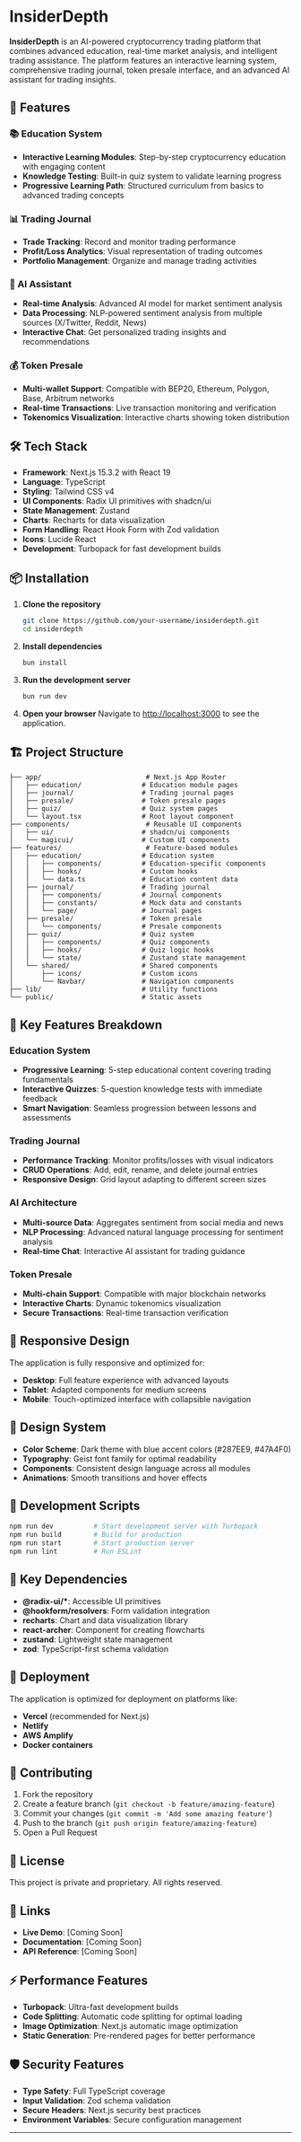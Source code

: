 # InsiderDepth

**InsiderDepth** is an AI-powered cryptocurrency trading platform that combines advanced education, real-time market analysis, and intelligent trading assistance. The platform features an interactive learning system, comprehensive trading journal, token presale interface, and an advanced AI assistant for trading insights.

## 🚀 Features

### 📚 Education System

- **Interactive Learning Modules**: Step-by-step cryptocurrency education with engaging content
- **Knowledge Testing**: Built-in quiz system to validate learning progress
- **Progressive Learning Path**: Structured curriculum from basics to advanced trading concepts

### 📊 Trading Journal

- **Trade Tracking**: Record and monitor trading performance
- **Profit/Loss Analytics**: Visual representation of trading outcomes
- **Portfolio Management**: Organize and manage trading activities

### 🤖 AI Assistant

- **Real-time Analysis**: Advanced AI model for market sentiment analysis
- **Data Processing**: NLP-powered sentiment analysis from multiple sources (X/Twitter, Reddit, News)
- **Interactive Chat**: Get personalized trading insights and recommendations

### 💰 Token Presale

- **Multi-wallet Support**: Compatible with BEP20, Ethereum, Polygon, Base, Arbitrum networks
- **Real-time Transactions**: Live transaction monitoring and verification
- **Tokenomics Visualization**: Interactive charts showing token distribution

## 🛠️ Tech Stack

- **Framework**: Next.js 15.3.2 with React 19
- **Language**: TypeScript
- **Styling**: Tailwind CSS v4
- **UI Components**: Radix UI primitives with shadcn/ui
- **State Management**: Zustand
- **Charts**: Recharts for data visualization
- **Form Handling**: React Hook Form with Zod validation
- **Icons**: Lucide React
- **Development**: Turbopack for fast development builds

## 📦 Installation

1. **Clone the repository**

   ```bash
   git clone https://github.com/your-username/insiderdepth.git
   cd insiderdepth
   ```

2. **Install dependencies**

   ```bash
   bun install
   ```

3. **Run the development server**

   ```bash
   bun run dev
   ```

4. **Open your browser**
   Navigate to [http://localhost:3000](http://localhost:3000) to see the application.

## 🏗️ Project Structure

```
├── app/                          # Next.js App Router
│   ├── education/               # Education module pages
│   ├── journal/                 # Trading journal pages
│   ├── presale/                 # Token presale pages
│   ├── quiz/                    # Quiz system pages
│   └── layout.tsx               # Root layout component
├── components/                   # Reusable UI components
│   ├── ui/                      # shadcn/ui components
│   └── magicui/                 # Custom UI components
├── features/                     # Feature-based modules
│   ├── education/               # Education system
│   │   ├── components/          # Education-specific components
│   │   ├── hooks/               # Custom hooks
│   │   └── data.ts              # Education content data
│   ├── journal/                 # Trading journal
│   │   ├── components/          # Journal components
│   │   ├── constants/           # Mock data and constants
│   │   └── page/                # Journal pages
│   ├── presale/                 # Token presale
│   │   └── components/          # Presale components
│   ├── quiz/                    # Quiz system
│   │   ├── components/          # Quiz components
│   │   ├── hooks/               # Quiz logic hooks
│   │   └── state/               # Zustand state management
│   └── shared/                  # Shared components
│       ├── icons/               # Custom icons
│       └── Navbar/              # Navigation components
├── lib/                         # Utility functions
└── public/                      # Static assets
```

## 🎯 Key Features Breakdown

### Education System

- **Progressive Learning**: 5-step educational content covering trading fundamentals
- **Interactive Quizzes**: 5-question knowledge tests with immediate feedback
- **Smart Navigation**: Seamless progression between lessons and assessments

### Trading Journal

- **Performance Tracking**: Monitor profits/losses with visual indicators
- **CRUD Operations**: Add, edit, rename, and delete journal entries
- **Responsive Design**: Grid layout adapting to different screen sizes

### AI Architecture

- **Multi-source Data**: Aggregates sentiment from social media and news
- **NLP Processing**: Advanced natural language processing for sentiment analysis
- **Real-time Chat**: Interactive AI assistant for trading guidance

### Token Presale

- **Multi-chain Support**: Compatible with major blockchain networks
- **Interactive Charts**: Dynamic tokenomics visualization
- **Secure Transactions**: Real-time transaction verification

## 📱 Responsive Design

The application is fully responsive and optimized for:

- **Desktop**: Full feature experience with advanced layouts
- **Tablet**: Adapted components for medium screens
- **Mobile**: Touch-optimized interface with collapsible navigation

## 🎨 Design System

- **Color Scheme**: Dark theme with blue accent colors (#287EE9, #47A4F0)
- **Typography**: Geist font family for optimal readability
- **Components**: Consistent design language across all modules
- **Animations**: Smooth transitions and hover effects

## 🔧 Development Scripts

```bash
npm run dev          # Start development server with Turbopack
npm run build        # Build for production
npm run start        # Start production server
npm run lint         # Run ESLint
```

## 🌟 Key Dependencies

- **@radix-ui/\***: Accessible UI primitives
- **@hookform/resolvers**: Form validation integration
- **recharts**: Chart and data visualization library
- **react-archer**: Component for creating flowcharts
- **zustand**: Lightweight state management
- **zod**: TypeScript-first schema validation

## 🚀 Deployment

The application is optimized for deployment on platforms like:

- **Vercel** (recommended for Next.js)
- **Netlify**
- **AWS Amplify**
- **Docker containers**

## 🤝 Contributing

1. Fork the repository
2. Create a feature branch (`git checkout -b feature/amazing-feature`)
3. Commit your changes (`git commit -m 'Add some amazing feature'`)
4. Push to the branch (`git push origin feature/amazing-feature`)
5. Open a Pull Request

## 📄 License

This project is private and proprietary. All rights reserved.

## 🔗 Links

- **Live Demo**: [Coming Soon]
- **Documentation**: [Coming Soon]
- **API Reference**: [Coming Soon]

## ⚡ Performance Features

- **Turbopack**: Ultra-fast development builds
- **Code Splitting**: Automatic code splitting for optimal loading
- **Image Optimization**: Next.js automatic image optimization
- **Static Generation**: Pre-rendered pages for better performance

## 🛡️ Security Features

- **Type Safety**: Full TypeScript coverage
- **Input Validation**: Zod schema validation
- **Secure Headers**: Next.js security best practices
- **Environment Variables**: Secure configuration management

---

